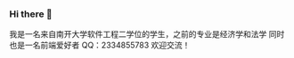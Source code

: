 ### Hi there 👋
我是一名来自南开大学软件工程二学位的学生，之前的专业是经济学和法学
同时也是一名前端爱好者
QQ：2334855783
欢迎交流！

<!--
**18630937603/18630937603** is a ✨ _special_ ✨ repository because its `README.md` (this file) appears on your GitHub profile.

Here are some ideas to get you started:

- 🔭 I’m currently working on ...
- 🌱 I’m currently learning ...
- 👯 I’m looking to collaborate on ...
- 🤔 I’m looking for help with ...
- 💬 Ask me about ...
- 📫 How to reach me: ...
- 😄 Pronouns: ...
- ⚡ Fun fact: ...
-->
